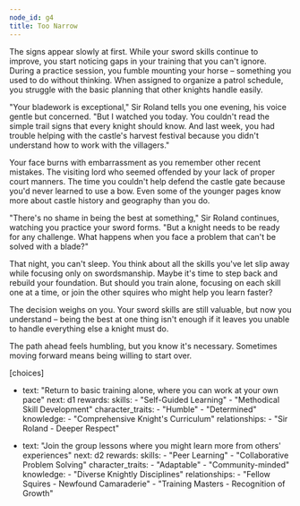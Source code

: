 ```yaml
---
node_id: g4
title: Too Narrow
---
```


The signs appear slowly at first. While your sword skills continue to improve, you start noticing gaps in your training that you can't ignore. During a practice session, you fumble mounting your horse – something you used to do without thinking. When assigned to organize a patrol schedule, you struggle with the basic planning that other knights handle easily.

"Your bladework is exceptional," Sir Roland tells you one evening, his voice gentle but concerned. "But I watched you today. You couldn't read the simple trail signs that every knight should know. And last week, you had trouble helping with the castle's harvest festival because you didn't understand how to work with the villagers."

Your face burns with embarrassment as you remember other recent mistakes. The visiting lord who seemed offended by your lack of proper court manners. The time you couldn't help defend the castle gate because you'd never learned to use a bow. Even some of the younger pages know more about castle history and geography than you do.

"There's no shame in being the best at something," Sir Roland continues, watching you practice your sword forms. "But a knight needs to be ready for any challenge. What happens when you face a problem that can't be solved with a blade?"

That night, you can't sleep. You think about all the skills you've let slip away while focusing only on swordsmanship. Maybe it's time to step back and rebuild your foundation. But should you train alone, focusing on each skill one at a time, or join the other squires who might help you learn faster?

The decision weighs on you. Your sword skills are still valuable, but now you understand – being the best at one thing isn't enough if it leaves you unable to handle everything else a knight must do.

The path ahead feels humbling, but you know it's necessary. Sometimes moving forward means being willing to start over.

[choices]
- text: "Return to basic training alone, where you can work at your own pace"
  next: d1
  rewards:
    skills: 
      - "Self-Guided Learning"
      - "Methodical Skill Development"
    character_traits:
      - "Humble"
      - "Determined"
    knowledge:
      - "Comprehensive Knight's Curriculum"
    relationships:
      - "Sir Roland - Deeper Respect"

- text: "Join the group lessons where you might learn more from others' experiences"
  next: d2
  rewards:
    skills: 
      - "Peer Learning"
      - "Collaborative Problem Solving"
    character_traits:
      - "Adaptable"
      - "Community-minded"
    knowledge:
      - "Diverse Knightly Disciplines"
    relationships:
      - "Fellow Squires - Newfound Camaraderie"
      - "Training Masters - Recognition of Growth"
